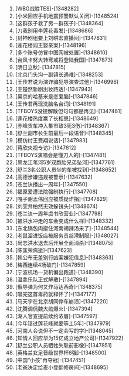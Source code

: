 
1. [WBG战胜TES]-[1348282]
1. [小米回应手机地震预警默认关闭]-[1348524]
1. [这群孩子救了另一群孩子]-[1348364]
1. [刀我别用李莲花毒发]-[1348686]
1. [封神剧组要上刘畊宏直播间]-[1347831]
1. [莲花楼阎王娶亲案]-[1348196]
1. [多个账号仿冒中图网被处置]-[1348610]
1. [台风卡努大转弯或将登陆我国]-[1347873]
1. [明日立秋]-[1347815]
1. [北京门头沟一副镇长遇难]-[1348253]
1. [王传君说为演诈骗犯导演查过他]-[1346996]
1. [王楚然新剧出妆路透]-[1347943]
1. [吴京的哈基米是恋爱脑]-[1347846]
1. [王传君再现洗脑名台词]-[1348191]
1. [TFBOYS没提解散但句句都是再见]-[1347461]
1. [莲花楼热度赢了长相思]-[1348649]
1. [赤峰货车冲入集市致3死3伤]-[1348367]
1. [舒兰副市长生前最后一段语音]-[1348345]
1. [模仿纣王费翔说话]-[1347983]
1. [蒋欣央视专访]-[1347812]
1. [TFBOYS演唱会是懂刀人的]-[1347481]
1. [黑龙江苇河5岁双胞胎兄弟坠河]-[1347761]
1. [舒兰3名公职人员坐的车被找到]-[1348652]
1. [高德涉嫌违规被警示]-[1347632]
1. [苍兰诀播出一周年]-[1347550]
1. [福原爱遭法院强制执行]-[1347708]
1. [嘎子谢孟伟回应被质疑诈捐]-[1347829]
1. [刘雯井柏然无效躲镜头]-[1348674]
1. [苍兰诀一周年虞书欣营业]-[1347798]
1. [被洪水冲走的车会变成什么样]-[1348332]
1. [东北锅包肉挺住河南胡辣汤来了]-[1348544]
1. [老鼠溜进饭店被服务员丝滑制服]-[1348027]
1. [尚志洪水退去后开展全面消杀]-[1348075]
1. [陈匡荣病逝]-[1347623]
1. [韩公布无差别行凶案嫌犯信息]-[1348363]
1. [梅西连续4场破门]-[1347859]
1. [宁波机场一货机偏出跑道]-[1348390]
1. [温拿乐队正式解散]-[1347894]
1. [俄导弹为何又炸马达西奇]-[1348375]
1. [唱完这首毒药就释怀了]-[1347177]
1. [马天宇在北京胡同停车崩溃]-[1347220]
1. [沈腾调侃魏大勋爆火]-[1347394]
1. [湖人官宣提前续约浓眉]-[1347597]
1. [今年错过莲花峰就要等上5年]-[1347979]
1. [河南人会说但不一定会写的字]-[1348045]
1. [知情人回应华为15亿成立地产公司]-[1347922]
1. [舒兰公职人员牺牲失联前影像]-[1347851]
1. [英格兰女足晋级世界杯8强]-[1348500]
1. [中国“小孩”再夺冠]-[1347451]
1. [老爸决定给麦小登翻修房间]-[1348695]